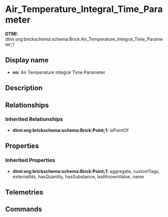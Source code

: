 # Air_Temperature_Integral_Time_Parameter
**DTMI:** dtmi:org:brickschema:schema:Brick:Air_Temperature_Integral_Time_Parameter;1
## Display name
- **en:** Air Temperature Integral Time Parameter
## Description
## Relationships
### Inherited Relationships
* **dtmi:org:brickschema:schema:Brick:Point;1:** isPointOf
## Properties
### Inherited Properties
* **dtmi:org:brickschema:schema:Brick:Point;1:** aggregate, customTags, externalIds, hasQuantity, hasSubstance, lastKnownValue, name
## Telemetries
## Commands
